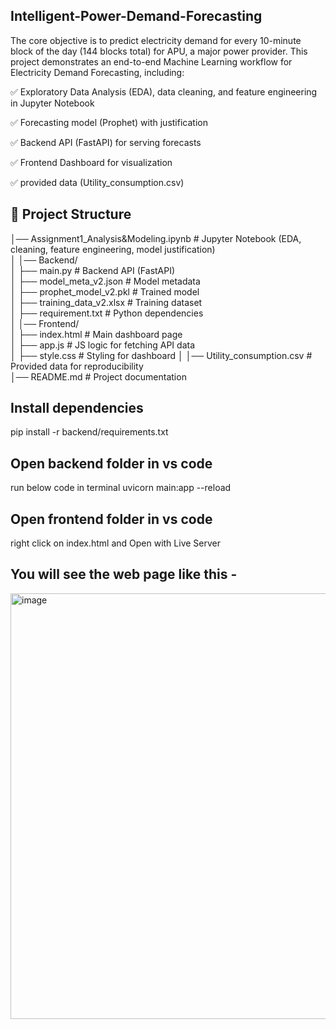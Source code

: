 ## Intelligent-Power-Demand-Forecasting
The core objective is to predict electricity demand for every 10-minute block of the day (144 blocks total) for APU, a major power provider. 
This project demonstrates an end-to-end Machine Learning workflow for Electricity Demand Forecasting, including:

✅ Exploratory Data Analysis (EDA), data cleaning, and feature engineering in Jupyter Notebook

✅ Forecasting model (Prophet) with justification

✅ Backend API (FastAPI) for serving forecasts

✅ Frontend Dashboard for visualization

✅ provided data (Utility_consumption.csv)

## 📂 Project Structure


│── Assignment1_Analysis&Modeling.ipynb    # Jupyter Notebook (EDA, cleaning, feature engineering, model justification)  
│
│── Backend/  
│   ├── main.py               # Backend API (FastAPI)  
│   ├── model_meta_v2.json    # Model metadata  
│   ├── prophet_model_v2.pkl  # Trained model  
│   ├── training_data_v2.xlsx # Training dataset  
│   ├── requirement.txt        # Python dependencies        
│
│── Frontend/  
│   ├── index.html            # Main dashboard page  
│   ├── app.js                # JS logic for fetching API data  
│   ├── style.css             # Styling for dashboard 
│
│── Utility_consumption.csv   # Provided data for reproducibility  
│── README.md                 # Project documentation  

## Install dependencies 
pip install -r backend/requirements.txt

## Open backend folder in vs code 
run below code in terminal 
uvicorn main:app --reload

## Open frontend folder in vs code 
right click on index.html and Open with Live Server

## You will see the web page like this -
<img width="1355" height="681" alt="image" src="https://github.com/user-attachments/assets/50586fea-dfa8-46f8-8cbf-679816f0c681" />





